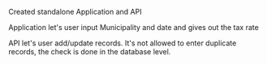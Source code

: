 Created standalone Application and API

Application let's user input Municipality and date and gives out the tax rate

API let's user add/update records. It's not allowed to enter duplicate records, the check is done in the database level.
